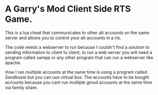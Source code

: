 # A Garry's Mod Client Side RTS Game.
This is a lua cheat that communicates to other alt accounts on the same server and allows you to control your alt accounts in a rts.

The code needs a webserver to run because I couldn't find a solution to sending information to client to client, to run a web server
you will need a program called xampp or any other program that can run a webserver like apache. 

How I ran multiple accounts at the same time is using a program called Sandboxie but you can use virtual box. The accounts
have to be bought accounts because you cant run mutliple gmod accounts at the same time via family share.


